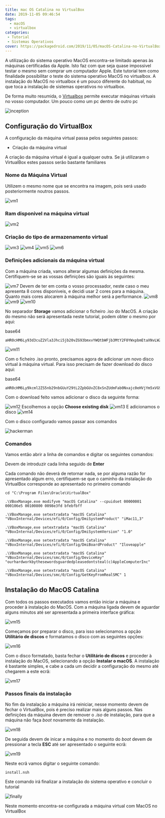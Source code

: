 ```yaml
---
title: mac OS Catalina no VirtualBox
date: 2019-11-05 09:46:54
tags: 
  - macOS
  - virtualbox
categories: 
 - Tutorial
 - Sistemas Operativos
cover: https://packagedroid.com/2019/11/05/macOS-Catalina-no-VirtualBox/vm17.jpg
---
```


A utilização do sistema operativo MacOS encontra-se limitado apenas às máquinas certificadas da Apple.
Isto faz com que seja quase impossivel testar o mesmo sem comprar um computador Apple.
Este tutorial tem como finalidade possibilitar o teste do sistema operativo MacOS no virtualbox.
A instalação do MacOS no virtualbox é um pouco diferente do habitual, no que toca a instalação de sistemas operativos no virtualbox.

De forma muito resumida, o [Virtualbox](https://www.virtualbox.org/) permite executar máquinas virtuais no vosso computador.
Um pouco como um pc dentro de outro pc

![inception](inception.jpg)

## Configuração do VirtualBox

A configuração da máquina virtual passa pelos seguintes passos:

* Criação da máquina virtual

A criação da máquina virtual é igual a qualquer outra.
Se já utilizaram o VirtualBox estes passos serão bastante familiares

### Nome da Máquina Virtual
Utilizem o mesmo nome que se encontra na imagem, pois será usado posteriormente noutros passos.

![vm1](vm1.jpg)

### Ram disponivel na máquina virtual
![vm2](vm2.jpg)
### Criação do tipo de armazenamento virtual
![vm3](vm3.jpg)
![vm4](vm4.jpg)
![vm5](vm5.jpg)
![vm6](vm6.jpg)

### Definições adicionais da máquina virtual
Com a máquina criada, vamos alterar algumas definições da mesma.
Certifiquem-se se as vossas definições são iguais às seguintes:

![vm7](vm7.jpg)
Devem de ter em conta o vosso processador, neste caso o meu apresenta 8 cores disponiveis, e decidi usar 2 cores para a máquina.
Quanto mais cores alocarem à máquina melhor será a performance.
![vm8](vm8.jpg)
![vm9](vm9.jpg)
![vm10](vm10.jpg)

No separador **Storage** vamos adicionar o ficheiro .iso do MacOS.
A criação do mesmo não será apresentada neste tutorial, podem obter o mesmo por aqui:

base64
```
aHR0cHM6Ly93d3cuZ2Vla3Jhci5jb20vZG93bmxvYWQtbWFjb3MtY2F0YWxpbmEtaXNvLWZvci12bXdhcmUtdmlydHVhbGJveC8=
```

![vm11](vm11.jpg)

Com o ficheiro .iso pronto, precisamos agora de adicionar um novo disco virtual à máquina virtual.
Para isso precisam de fazer download do disco aqui:

base64
```
aHR0cHM6Ly9kcml2ZS5nb29nbGUuY29tL2ZpbGUvZC8xSnZUdmFab0Nxajc0eHVjYm5xVG9XeUVWbWpTNzNGU2Qvdmlldz91c3A9c2hhcmluZw==
```

Com o download feito vamos adicionar o disco da seguinte forma:

![vm12](vm12.jpg)
Escolhemos a opção **Choose existing disk**
![vm13](vm13.jpg)
E adicionamos o disco
![vm14](vm14.jpg)

Com o disco configurado vamos passar aos comandos 

![hackerman](hackerman.png)

### Comandos

Vamos então abrir a linha de comandos e digitar os seguintes comandos:

Devem de introduzir cada linha seguido de **Enter**

Cada comando não deverá de retornar nada, se por alguma razão for apresentado algum erro, certifiquem-se que o caminho da instalação do VirtualBox corresponde ao apresentado no primeiro comando

```
cd "C:\Program Files\Oracle\VirtualBox"

.\VBoxManage.exe modifyvm "macOS Catalina" --cpuidset 00000001 000106e5 00100800 0098e3fd bfebfbff

.\VBoxManage.exe setextradata "macOS Catalina" "VBoxInternal/Devices/efi/0/Config/DmiSystemProduct" "iMac11,3"

.\VBoxManage.exe setextradata "macOS Catalina" "VBoxInternal/Devices/efi/0/Config/DmiSystemVersion" "1.0"

.\VBoxManage.exe setextradata "macOS Catalina" "VBoxInternal/Devices/efi/0/Config/DmiBoardProduct" "Iloveapple"

.\VBoxManage.exe setextradata "macOS Catalina" "VBoxInternal/Devices/smc/0/Config/DeviceKey" "ourhardworkbythesewordsguardedpleasedontsteal(c)AppleComputerInc"

.\VBoxManage.exe setextradata "macOS Catalina" "VBoxInternal/Devices/smc/0/Config/GetKeyFromRealSMC" 1
```

## Instalação do MacOS Catalina

Com todos os passos executados vamos então iniciar a máquina e proceder à instalação do MacOS.
Com a máquina ligada devem de aguardar alguns minutos até ser apresentada a primeira interface gráfica:

![vm15](vm15.jpg)

Começamos por preparar o disco, para isso selecionamos a opção **Utilitário de discos** e formatamos o disco com as seguintes opções:

![vm16](vm16.jpg)

Com o disco formatado, basta fechar o **Utilitário de discos** e proceder à instalação do MacOS, selecionando a opção **Instalar o macOS**.
A instalação é bastante simples, e cabe a cada um decidir a configuração do mesmo até chegarem a este ecrã:

![vm17](vm17.jpg)

### Passos finais da instalação

No fim da instalação a máquina irá reiniciar, nesse momento devem de fechar o VirtualBox, pois é preciso realizar mais alguns passos.
Nas definições da máquina devem de remover o *.iso* de instalação, para que a máquina não faça *boot* novamente da instalação.

![vm18](vm18.jpg)

De seguida devem de inicar a máquina e no momento do *boot* devem de pressionar a tecla **ESC** até ser apresentado o seguinte ecrã:

![vm19](vm19.jpg)

Neste ecrã vamos digitar o seguinte comando:

```
install.nsh
```

Este comando irá finalizar a instalação do sistema operativo e concluir o tutorial

![finally](finally.jpg)

Neste momento encontra-se configurada a máquina virtual com MacOS no VirtualBox